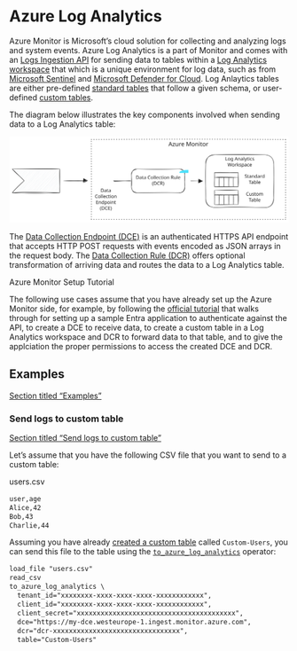 # Azure Log Analytics

Azure Monitor is Microsoft’s cloud solution for collecting and analyzing logs and system events. Azure Log Analytics is a part of Monitor and comes with an [Logs Ingestion API](https://learn.microsoft.com/en-us/azure/azure-monitor/logs/logs-ingestion-api-overview) for sending data to tables within a [Log Analytics workspace](https://learn.microsoft.com/en-us/azure/azure-monitor/logs/log-analytics-workspace-overview) that which is a unique environment for log data, such as from [Microsoft Sentinel](https://learn.microsoft.com/en-us/azure/sentinel/overview?tabs=azure-portal) and [Microsoft Defender for Cloud](https://learn.microsoft.com/en-us/azure/defender-for-cloud/defender-for-cloud-introduction). Log Anlaytics tables are either pre-defined [standard tables](https://learn.microsoft.com/en-us/azure/azure-monitor/logs/logs-ingestion-api-overview#supported-tables) that follow a given schema, or user-defined [custom tables](https://learn.microsoft.com/en-us/azure/azure-monitor/logs/create-custom-table#create-a-custom-table).

The diagram below illustrates the key components involved when sending data to a Log Analytics table:

![Log Ingestion Workflow](/pr-preview/pr-116/_astro/azure-log-analytics.HULrdTJf_19DKCs.svg)

The [Data Collection Endpoint (DCE)](https://learn.microsoft.com/en-us/azure/azure-monitor/essentials/data-collection-endpoint-overview) is an authenticated HTTPS API endpoint that accepts HTTP POST requests with events encoded as JSON arrays in the request body. The [Data Collection Rule (DCR)](https://learn.microsoft.com/en-us/azure/azure-monitor/essentials/data-collection-rule-overview) offers optional transformation of arriving data and routes the data to a Log Analytics table.

Azure Monitor Setup Tutorial

The following use cases assume that you have already set up the Azure Monitor side, for example, by following the [official tutorial](https://learn.microsoft.com/en-us/azure/azure-monitor/logs/tutorial-logs-ingestion-portal) that walks through for setting up a sample Entra application to authenticate against the API, to create a DCE to receive data, to create a custom table in a Log Analytics workspace and DCR to forward data to that table, and to give the applciation the proper permissions to access the created DCE and DCR.

## Examples

[Section titled “Examples”](#examples)

### Send logs to custom table

[Section titled “Send logs to custom table”](#send-logs-to-custom-table)

Let’s assume that you have the following CSV file that you want to send to a custom table:

users.csv

```csv
user,age
Alice,42
Bob,43
Charlie,44
```

Assuming you have already [created a custom table](https://learn.microsoft.com/en-us/azure/azure-monitor/logs/create-custom-table#create-a-custom-table) called `Custom-Users`, you can send this file to the table using the [`to_azure_log_analytics`](/reference/operators/to_azure_log_analytics) operator:

```tql
load_file "users.csv"
read_csv
to_azure_log_analytics \
  tenant_id="xxxxxxxx-xxxx-xxxx-xxxx-xxxxxxxxxxxx",
  client_id="xxxxxxxx-xxxx-xxxx-xxxx-xxxxxxxxxxxx",
  client_secret="xxxxxxxxxxxxxxxxxxxxxxxxxxxxxxxxxxxxxxxx",
  dce="https://my-dce.westeurope-1.ingest.monitor.azure.com",
  dcr="dcr-xxxxxxxxxxxxxxxxxxxxxxxxxxxxxxxx",
  table="Custom-Users"
```